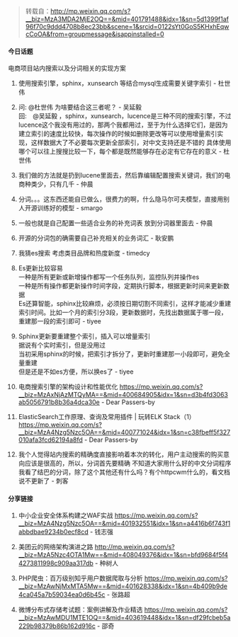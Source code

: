 > 转载自：<http://mp.weixin.qq.com/s?__biz=MzA3MDA2MjE2OQ==&mid=401791488&idx=1&sn=5d1399f1af96f70c9ddd4708b8ec23bb&scene=1&srcid=0122sYt0GoS5KHxhEqwcCoOA&from=groupmessage&isappinstalled=0>

#### 今日话题

电商项目站内搜索以及分词相关的实现方案

1. 使用搜索引擎，sphinx，xunsearch 等结合mysql生成需要关键字索引 - 杜世伟

2. 问: @杜世伟 为啥要结合这三者呢？ - 吴延毅  
回:　@吴延毅 ，sphinx，xunsearch，lucence是三种不同的搜索引擎，不过lucence这个我没有用过的，那两个我都用过，至于为什么选择它们，是因为建立索引的速度比较快，每次操作的时候如删除更改等可以使用增量索引实现，这样数据大了不必要每次更新全部索引，对中文支持还是不错的
具体使用哪个可以往上搜搜比较一下，每个都是既然能够存在必定有它存在的意义 - 杜世伟

3. 我们做的方法就是扔到lucene里面去，然后靠编辑配置搜索关键词，我们的电商种类少，只有几千 - 仲晨

4. 分词。。。这东西还能自已做么，很费力的啊，什么隐马尔可夫模型，直接用别人开源训练好的模型 - smargo

5. 一般也就是自己配置一些适合业务的补充词表 放到分词器里面去 - 仲晨

6. 开源的分词包的确需要自己补充相关的业务词汇 - 耿安鹏

7. 我猜es搜索 考虑类目品牌和热度新度 - timedcy

8. Es更新比较容易  
一种是所有更新或新增操作都写一个任务队列，监控队列并操作es  
一种是所有操作都更新操作时间字段，定期执行脚本，根据更新时间来更新数据  
Es还算智能，sphinx比较麻烦，必须按日期切割不同索引，这样才能减少重建索引时间。比如一个月的索引分3段，更新数据时，先找出数据属于哪一段，重建那一段的索引即可 - tiyee

9. Sphinx更新要重建整个索引，插入可以增量索引  
据说有个实时索引，但是没用过  
当初采用sphinx的时候，把索引才拆分了，更新时重建那一小段即可，避免全量重建  
但是还是不如es方便，所以换es了 - tiyee

10. 电商搜索引擎的架构设计和性能优化 https://mp.weixin.qq.com/s?__biz=MzAxNjAzMTQyMA==&mid=400684905&idx=1&sn=d3b4fd3063ab5056791b8b36a4dca30e - Dear Passers-by

11. ElasticSearch工作原理、查询及常用插件 | 玩转ELK Stack（1） https://mp.weixin.qq.com/s?__biz=MzA4Nzg5Nzc5OA==&mid=400771024&idx=1&sn=c38fbeff5f327010afa3fcd62194a8fd - Dear Passers-by

12. 我个人觉得站内搜索的精确度直接影响着本次的转化，用户主动搜索的购买意向应该是很高的，所以，分词首先要精确
不知道大家用什么好的中文分词程序  
我看了结巴的分词，除了这个其他还有什么吗？有个httpcwm什么的，看文档说不更新了 - 刺客

#### 分享链接

1. 中小企业安全体系构建之WAF实战 https://mp.weixin.qq.com/s?__biz=MzA4Nzg5Nzc5OA==&mid=401932551&idx=1&sn=a4416b6f743f1abbdbae9234b0ecf8cd - 钱志强

2. 美团云的网络架构演进之路 http://mp.weixin.qq.com/s?__biz=MzA5Nzc4OTA1Mw==&mid=408049376&idx=1&sn=bfd9684f5f44273811998c909aa317db - 种树人

3. PHP爬虫：百万级别知乎用户数据爬取与分析 https://mp.weixin.qq.com/s?__biz=MzAwNjMxMTA5Mw==&mid=401628338&idx=1&sn=4b409b9de4ca045a7b59034ea0d6b45c - 张路超

4. 微博分布式存储考试题：案例讲解及作业精选 https://mp.weixin.qq.com/s?__biz=MzAwMDU1MTE1OQ==&mid=403619448&idx=1&sn=df29fcbeb5a229b98379b86b162d916c - 邵奇
